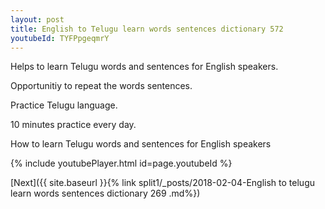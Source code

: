 ```yaml
---
layout: post
title: English to Telugu learn words sentences dictionary 572 
youtubeId: TYFPpgeqmrY
---
```

 
 
Helps to learn Telugu words and sentences for English speakers.

Opportunitiy to repeat the words sentences. 

Practice Telugu language. 
 
10 minutes practice every day. 
 
How to learn Telugu words and sentences for English speakers 
 
{% include youtubePlayer.html id=page.youtubeId %}
 
 
[Next]({{ site.baseurl }}{% link  split1/_posts/2018-02-04-English to telugu learn words sentences dictionary 269 .md%})
 
